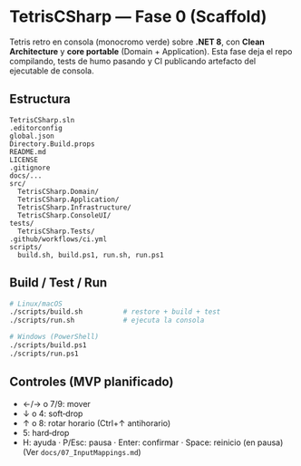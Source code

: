 # TetrisCSharp — Fase 0 (Scaffold)

Tetris retro en consola (monocromo verde) sobre **.NET 8**, con **Clean Architecture** y **core portable** (Domain + Application). Esta fase deja el repo compilando, tests de humo pasando y CI publicando artefacto del ejecutable de consola.

## Estructura
```
TetrisCSharp.sln
.editorconfig
global.json
Directory.Build.props
README.md
LICENSE
.gitignore
docs/...
src/
  TetrisCSharp.Domain/
  TetrisCSharp.Application/
  TetrisCSharp.Infrastructure/
  TetrisCSharp.ConsoleUI/
tests/
  TetrisCSharp.Tests/
.github/workflows/ci.yml
scripts/
  build.sh, build.ps1, run.sh, run.ps1
```

## Build / Test / Run
```bash
# Linux/macOS
./scripts/build.sh          # restore + build + test
./scripts/run.sh            # ejecuta la consola

# Windows (PowerShell)
./scripts/build.ps1
./scripts/run.ps1
```

## Controles (MVP planificado)
- ←/→ o 7/9: mover
- ↓ o 4: soft‑drop
- ↑ o 8: rotar horario (Ctrl+↑ antihorario)
- 5: hard‑drop
- H: ayuda · P/Esc: pausa · Enter: confirmar · Space: reinicio (en pausa)
(Ver `docs/07_InputMappings.md`)
